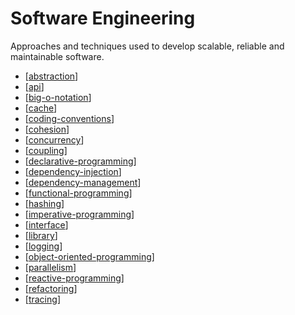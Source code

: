 # Software Engineering

Approaches and techniques used to develop scalable, reliable and maintainable software.

- [[abstraction]]
- [[api]]
- [[big-o-notation]]
- [[cache]]
- [[coding-conventions]]
- [[cohesion]]
- [[concurrency]]
- [[coupling]]
- [[declarative-programming]]
- [[dependency-injection]]
- [[dependency-management]]
- [[functional-programming]]
- [[hashing]]
- [[imperative-programming]]
- [[interface]]
- [[library]]
- [[logging]]
- [[object-oriented-programming]]
- [[parallelism]]
- [[reactive-programming]]
- [[refactoring]]
- [[tracing]]

[//begin]: # "Autogenerated link references for markdown compatibility"
[abstraction]: software-engineering/abstraction "Abstraction"
[api]: software-engineering/api "Application Programming Interface (API)"
[big-o-notation]: software-engineering/big-o-notation "Big-O notation"
[cache]: software-engineering/cache "Cache"
[coding-conventions]: software-engineering/coding-conventions "Coding Conventions"
[cohesion]: software-engineering/cohesion "Cohesion"
[concurrency]: software-engineering/concurrency "Concurrency (Computer Science)"
[coupling]: software-engineering/coupling "Coupling"
[declarative-programming]: software-engineering/declarative-programming "Declarative Programming"
[dependency-injection]: software-engineering/dependency-injection "Dependency Injection"
[dependency-management]: software-engineering/dependency-management "Dependencies Management"
[functional-programming]: software-engineering/functional-programming "Functional Programming"
[hashing]: software-engineering/hashing "Hashing"
[imperative-programming]: software-engineering/imperative-programming "Imperative Programming"
[interface]: software-engineering/interface "Interface"
[library]: software-engineering/library "Library"
[logging]: software-engineering/logging "Logging"
[object-oriented-programming]: software-engineering/object-oriented-programming "Object Oriented Programming (OOP)"
[parallelism]: software-engineering/parallelism "Parallelism"
[reactive-programming]: software-engineering/reactive-programming "Reactive Programming"
[refactoring]: software-engineering/refactoring "Refactoring"
[tracing]: software-engineering/tracing "Tracing"
[//end]: # "Autogenerated link references"
